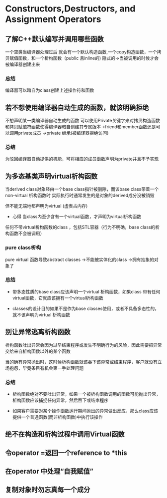 # Constructors,Destructors, and Assignment Operators


## 了解C++默认编写并调用哪些函数

一个空类当编译器处理过后
就会有一个默认构造函数,一个copy构造函数，一个拷贝赋值函数，和一个析构函数（public 且inline的)
隐式的->当被调用的时候才会被编译器创建出来


### 总结
编译器可以暗自为class创建上述操作符和函数

## 若不想使用编译器自动生成的函数，就该明确拒绝
不想声明某一类编译器自动生成的函数
可以使用Private关键字来对拷贝构造函数和拷贝赋值符函数使得编译器暗自创建其专属版本->friend和member函数还是可以调用private成员
->private 继承(被编译器拒绝访问)

### 总结
为驳回编译器自动提供的机能，可将相应的成员函数声明为private并且不予实现


## 为多态基类声明virtual析构函数
当derived class对象经由一个base class指针被删除，而该base class带着一个non-virtual 析构函数时
实际执行时通常发生的是对象的derived成分没被销毁

但不能无端地都声明为virtual (虚表占内存)
- 心得 当class内至少含有一个virtual函数，才声明为virtual析构函数

任何不带virtual析构函数的class ，包括STL容器（行为不明确，base class的析构函数不会被调用）

### pure class析构
pure virtual 函数导致abstract classes ->不能被实体化的class ->拥有抽象的对象了

### 总结
- 带多态性质的base class应该声明一个virtual 析构函数，如果class 带有任何virtual函数，它就应该拥有一个virtual析构函数

- classes的设计目的如果不是作为base classes使用，或者不具备多态性的，就不该声明为virtual 析构函数

## 别让异常逃离析构函数
析构函数吐出异常会因为过早结束程序或发生不明确行为的风险，因此需要把异常交给来自析构函数以外的某个函数

当的确有异常抛出时，这时候析构函数就该吞下该异常或结束程序，客户就没有立场抱怨，毕竟条目有机会第一手处理问题

### 总结
- 析构函数绝对不要吐出异常，如果一个被析构函数调用的函数可能抛出异常，析构函数应该捕捉任何异常，然后吞下或结束程序

- 如果客户需要对某个操作函数运行期间抛出的异常做出反应，那么class应该提供一个普通函数(而非析构函数)中执行该操作



## 绝不在构造和析构过程中调用Virtual函数

## 令operator =返回一个reference to *this

## 在operator 中处理“自我赋值”

## 复制对象时勿忘真每一个成分